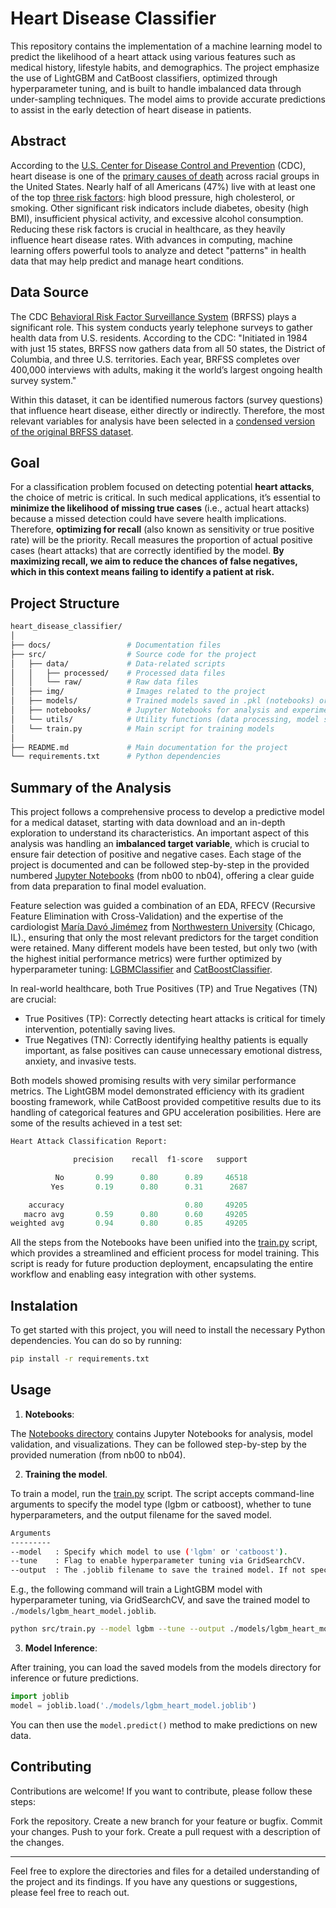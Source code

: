 # Heart Disease Classifier

This repository contains the implementation of a machine learning model to predict the likelihood of a heart attack using various features such as medical history, lifestyle habits, and demographics. The project emphasize the use of LightGBM and CatBoost classifiers, optimized through hyperparameter tuning, and is built to handle imbalanced data through under-sampling techniques. The model aims to provide accurate predictions to assist in the early detection of heart disease in patients.

## Abstract

According to the [U.S. Center for Disease Control and Prevention](https://www.cdc.gov/) (CDC), heart disease is one of the [primary causes of death](https://www.cdc.gov/heart-disease/data-research/facts-stats/index.html) across racial groups in the United States. Nearly half of all Americans (47%) live with at least one of the top [three risk factors](https://www.cdc.gov/heart-disease/risk-factors/?CDC_AAref_Val=https://www.cdc.gov/heartdisease/risk_factors.htm): high blood pressure, high cholesterol, or smoking. Other significant risk indicators include diabetes, obesity (high BMI), insufficient physical activity, and excessive alcohol consumption. Reducing these risk factors is crucial in healthcare, as they heavily influence heart disease rates. With advances in computing, machine learning offers powerful tools to analyze and detect "patterns" in health data that may help predict and manage heart conditions.

## Data Source

The CDC [Behavioral Risk Factor Surveillance System](https://www.cdc.gov/brfss/annual_data/annual_2022.html) (BRFSS) plays a significant role. This system conducts yearly telephone surveys to gather health data from U.S. residents. According to the CDC: "Initiated in 1984 with just 15 states, BRFSS now gathers data from all 50 states, the District of Columbia, and three U.S. territories. Each year, BRFSS completes over 400,000 interviews with adults, making it the world’s largest ongoing health survey system." 

Within this dataset, it can be identified numerous factors (survey questions) that influence heart disease, either directly or indirectly. Therefore, the most relevant variables for analysis have been selected in a [condensed version of the original BRFSS dataset](https://www.kaggle.com/datasets/kamilpytlak/personal-key-indicators-of-heart-disease/data). 

## Goal

For a classification problem focused on detecting potential **heart attacks**, the choice of metric is critical. In such medical applications, it’s essential to **minimize the likelihood of missing true cases** (i.e., actual heart attacks) because a missed detection could have severe health implications. Therefore, **optimizing for recall** (also known as sensitivity or true positive rate) will be the priority. Recall measures the proportion of actual positive cases (heart attacks) that are correctly identified by the model. **By maximizing recall, we aim to reduce the chances of false negatives, which in this context means failing to identify a patient at risk.**

## Project Structure

```bash
heart_disease_classifier/
│
├── docs/                 # Documentation files
├── src/                  # Source code for the project
│   ├── data/             # Data-related scripts
│   │   ├── processed/    # Processed data files
│   │   └── raw/          # Raw data files
│   ├── img/              # Images related to the project
│   ├── models/           # Trained models saved in .pkl (notebooks) or .joblib (train.py)
│   ├── notebooks/        # Jupyter Notebooks for analysis and experimentation (numbered)
│   └── utils/            # Utility functions (data processing, model setup, etc.)
│   └── train.py          # Main script for training models
│
├── README.md             # Main documentation for the project
└── requirements.txt      # Python dependencies
```

## Summary of the Analysis

This project follows a comprehensive process to develop a predictive model for a medical dataset, starting with data download and an in-depth exploration to understand its characteristics. An important aspect of this analysis was handling an **imbalanced target variable**, which is crucial to ensure fair detection of positive and negative cases. Each stage of the project is documented and can be followed step-by-step in the provided numbered [Jupyter Notebooks](./src/notebooks) (from nb00 to nb04), offering a clear guide from data preparation to final model evaluation.

Feature selection was guided a combination of an EDA, RFECV (Recursive Feature Elimination with Cross-Validation) and the expertise of the cardiologist [María Davó Jimémez](https://www.linkedin.com/in/mar%C3%ADa-dav%C3%B3-jim%C3%A9nez-b63371233/) from [Northwestern University](https://www.northwestern.edu/) (Chicago, IL)., ensuring that only the most relevant predictors for the target condition were retained. Many different models have been tested, but only two (with the highest initial performance metrics) were further optimized by hyperparameter tuning: [LGBMClassifier](https://lightgbm.readthedocs.io/en/latest/pythonapi/lightgbm.LGBMClassifier.html) and [CatBoostClassifier](https://catboost.ai/en/docs/concepts/python-reference_catboostclassifier).

In real-world healthcare, both True Positives (TP) and True Negatives (TN) are crucial:

- True Positives (TP): Correctly detecting heart attacks is critical for timely intervention, potentially saving lives.
- True Negatives (TN): Correctly identifying healthy patients is equally important, as false positives can cause unnecessary emotional distress, anxiety, and invasive tests.

Both models showed promising results with very similar performance metrics. The LightGBM model demonstrated efficiency with its gradient boosting framework, while CatBoost provided competitive results due to its handling of categorical features and GPU acceleration posibilities. Here are some of the results achieved in a test set:

```python
Heart Attack Classification Report:

              precision    recall  f1-score   support

          No       0.99      0.80      0.89     46518
         Yes       0.19      0.80      0.31      2687

    accuracy                           0.80     49205
   macro avg       0.59      0.80      0.60     49205
weighted avg       0.94      0.80      0.85     49205
```

All the steps from the Notebooks have been unified into the [train.py](./src/train.py) script, which provides a streamlined and efficient process for model training. This script is ready for future production deployment, encapsulating the entire workflow and enabling easy integration with other systems.

## Instalation

To get started with this project, you will need to install the necessary Python dependencies. You can do so by running:

```bash
pip install -r requirements.txt
```

## Usage

1. **Notebooks**:

The [Notebooks directory](./src/notebooks) contains Jupyter Notebooks for analysis, model validation, and visualizations. They can be followed step-by-step by the provided numeration (from nb00 to nb04).

2. **Training the model**.

To train a model, run the [train.py](./src/train.py) script. The script accepts command-line arguments to specify the model type (lgbm or catboost), whether to tune hyperparameters, and the output filename for the saved model.


```bash
Arguments
---------
--model   : Specify which model to use ('lgbm' or 'catboost').
--tune    : Flag to enable hyperparameter tuning via GridSearchCV.
--output  : The .joblib filename to save the trained model. If not specified, a default filename is used.
```

E.g., the following command will train a LightGBM model with hyperparameter tuning, via GridSearchCV, and save the trained model to `./models/lgbm_heart_model.joblib`.

```bash
python src/train.py --model lgbm --tune --output ./models/lgbm_heart_model.joblib
```

3. **Model Inference**:

After training, you can load the saved models from the models directory for inference or future predictions.

```python
import joblib
model = joblib.load('./models/lgbm_heart_model.joblib')
```

You can then use the `model.predict()` method to make predictions on new data.

## Contributing

Contributions are welcome! If you want to contribute, please follow these steps:

Fork the repository.
Create a new branch for your feature or bugfix.
Commit your changes.
Push to your fork.
Create a pull request with a description of the changes.

---

Feel free to explore the directories and files for a detailed understanding of the project and its findings. If you have any questions or suggestions, please feel free to reach out.